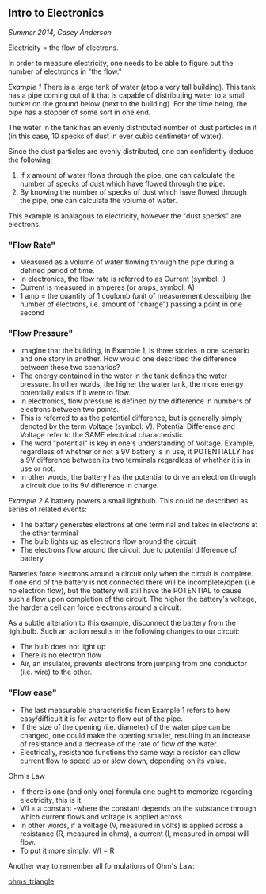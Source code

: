 ## Intro to Electronics
*Summer 2014, Casey Anderson*

Electricity = the flow of electrons.

In order to measure electricity, one needs to be able to figure out the number of electroncs in "the flow."

*Example 1*
There is a large tank of water (atop a very tall building). This tank has a pipe coming out of it that is capable of distributing water to a small bucket on the ground below (next to the building). For the time being, the pipe has a stopper of some sort in one end.

The water in the tank has an evenly distributed number of dust particles in it (in this case, 10 specks of dust in ever cubic centimeter of water).

Since the dust particles are evenly distributed, one can confidently deduce the following:

1. If x amount of water flows through the pipe, one can calculate the number of specks of dust which have flowed through the pipe.
2. By knowing the number of specks of dust which have flowed through the pipe, one can calculate the volume of water.

This example is analagous to electricity, however the "dust specks" are electrons.

### "Flow Rate"
  * Measured as a volume of water flowing through the pipe during a defined period of time.
  * In electronics, the flow rate is referred to as Current (symbol: I)
  * Current is measured in amperes (or amps, symbol: A)
  * 1 amp = the quantity of 1 coulomb (unit of measurement describing the number of electrons, i.e. amount of "charge") passing a point in one second

### "Flow Pressure"
  * Imagine that the building, in Example 1, is three stories in one scenario and one story in another. How would one described the difference between these two scenarios?
  * The energy contained in the water in the tank defines the water pressure. In other words, the higher the water tank, the more energy potentially exists if it were to flow.
  * In electronics, flow pressure is defined by the difference in numbers of electrons between two points.
  * This is referred to as the potential difference, but is generally simply denoted by the term Voltage (symbol: V). Potential Difference and Voltage refer to the SAME electrical characteristic.
  * The word "potential" is key in one's understanding of Voltage. Example, regardless of whether or not a 9V battery is in use, it POTENTIALLY has a 9V difference between its two terminals regardless of whether it is in use or not.
  * In other words, the battery has the potential to drive an electron through a circuit due to its 9V difference in charge.

*Example 2*
A battery powers a small lightbulb.
This could be described as series of related events:

  * The battery generates electrons at one terminal and takes in electrons at the other terminal
  * The bulb lights up as electrons flow around the circuit
  * The electrons flow around the circuit due to potential difference of battery

Batteries force electrons around a circuit only when the circuit is complete. If one end of the battery is not connected there will be incomplete/open (i.e. no electron flow), but the battery will still have the POTENTIAL to cause such a flow upon completion of the circuit. The higher the battery's voltage, the harder a cell can force electrons around a circuit.

As a subtle alteration to this example, disconnect the battery from the lightbulb. Such an action results in the following changes to our circuit:

  * The bulb does not light up
  * There is no electron flow
  * Air, an insulator, prevents electrons from jumping from one conductor (i.e. wire) to the other.

### "Flow ease"
  * The last measurable characteristic from Example 1 refers to how easy/difficult it is for water to flow out of the pipe.
  * If the size of the opening (i.e. diameter) of the water pipe can be changed, one could make the opening smaller, resulting in an increase of resistance and a decrease of the rate of flow of the water.
  * Electrically, resistance functions the same way: a resistor can allow current flow to speed up or slow down, depending on its value.

Ohm's Law
  * If there is one (and only one) formula one ought to memorize regarding electricity, this is it.
  * V/I = a constant
    -where the constant depends on the substance through which current flows and voltage is 
    applied across
  * In other words, if a voltage (V, measured in volts) is applied across a resistance (R, measured in ohms), a current (I, measured in amps) will flow.
  * To put it more simply: V/I = R

Another way to remember all formulations of Ohm's Law:

[ohms_triangle](https://raw.github.com/caseyanderson//mdp_stuff/electronics/dcp23.jpg)
